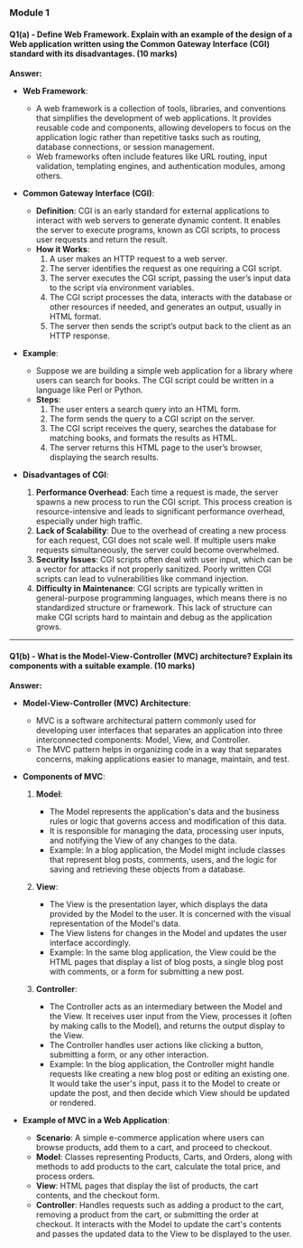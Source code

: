 
### **Module 1**

#### **Q1(a) - Define Web Framework. Explain with an example of the design of a Web application written using the Common Gateway Interface (CGI) standard with its disadvantages.** (10 marks)

**Answer:**

- **Web Framework**:
  - A web framework is a collection of tools, libraries, and conventions that simplifies the development of web applications. It provides reusable code and components, allowing developers to focus on the application logic rather than repetitive tasks such as routing, database connections, or session management.
  - Web frameworks often include features like URL routing, input validation, templating engines, and authentication modules, among others.

- **Common Gateway Interface (CGI)**:
  - **Definition**: CGI is an early standard for external applications to interact with web servers to generate dynamic content. It enables the server to execute programs, known as CGI scripts, to process user requests and return the result.
  - **How it Works**:
    1. A user makes an HTTP request to a web server.
    2. The server identifies the request as one requiring a CGI script.
    3. The server executes the CGI script, passing the user’s input data to the script via environment variables.
    4. The CGI script processes the data, interacts with the database or other resources if needed, and generates an output, usually in HTML format.
    5. The server then sends the script’s output back to the client as an HTTP response.

- **Example**:
  - Suppose we are building a simple web application for a library where users can search for books. The CGI script could be written in a language like Perl or Python.
  - **Steps**:
    1. The user enters a search query into an HTML form.
    2. The form sends the query to a CGI script on the server.
    3. The CGI script receives the query, searches the database for matching books, and formats the results as HTML.
    4. The server returns this HTML page to the user’s browser, displaying the search results.

- **Disadvantages of CGI**:
  1. **Performance Overhead**: Each time a request is made, the server spawns a new process to run the CGI script. This process creation is resource-intensive and leads to significant performance overhead, especially under high traffic.
  2. **Lack of Scalability**: Due to the overhead of creating a new process for each request, CGI does not scale well. If multiple users make requests simultaneously, the server could become overwhelmed.
  3. **Security Issues**: CGI scripts often deal with user input, which can be a vector for attacks if not properly sanitized. Poorly written CGI scripts can lead to vulnerabilities like command injection.
  4. **Difficulty in Maintenance**: CGI scripts are typically written in general-purpose programming languages, which means there is no standardized structure or framework. This lack of structure can make CGI scripts hard to maintain and debug as the application grows.

---

#### **Q1(b) - What is the Model-View-Controller (MVC) architecture? Explain its components with a suitable example.** (10 marks)

**Answer:**

- **Model-View-Controller (MVC) Architecture**:
  - MVC is a software architectural pattern commonly used for developing user interfaces that separates an application into three interconnected components: Model, View, and Controller.
  - The MVC pattern helps in organizing code in a way that separates concerns, making applications easier to manage, maintain, and test.

- **Components of MVC**:
  1. **Model**:
     - The Model represents the application's data and the business rules or logic that governs access and modification of this data.
     - It is responsible for managing the data, processing user inputs, and notifying the View of any changes to the data.
     - Example: In a blog application, the Model might include classes that represent blog posts, comments, users, and the logic for saving and retrieving these objects from a database.

  2. **View**:
     - The View is the presentation layer, which displays the data provided by the Model to the user. It is concerned with the visual representation of the Model's data.
     - The View listens for changes in the Model and updates the user interface accordingly.
     - Example: In the same blog application, the View could be the HTML pages that display a list of blog posts, a single blog post with comments, or a form for submitting a new post.

  3. **Controller**:
     - The Controller acts as an intermediary between the Model and the View. It receives user input from the View, processes it (often by making calls to the Model), and returns the output display to the View.
     - The Controller handles user actions like clicking a button, submitting a form, or any other interaction.
     - Example: In the blog application, the Controller might handle requests like creating a new blog post or editing an existing one. It would take the user's input, pass it to the Model to create or update the post, and then decide which View should be updated or rendered.

- **Example of MVC in a Web Application**:
  - **Scenario**: A simple e-commerce application where users can browse products, add them to a cart, and proceed to checkout.
  - **Model**: Classes representing Products, Carts, and Orders, along with methods to add products to the cart, calculate the total price, and process orders.
  - **View**: HTML pages that display the list of products, the cart contents, and the checkout form.
  - **Controller**: Handles requests such as adding a product to the cart, removing a product from the cart, or submitting the order at checkout. It interacts with the Model to update the cart's contents and passes the updated data to the View to be displayed to the user.
